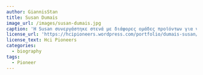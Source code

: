```yaml
---
author: GiannisStan
title: Susan Dumais
image_url: /images/susan-dumais.jpg
caption: 'H Susan συνεργάστηκε στενά με διάφορες ομάδες προϊόντων για να βελτιώσει τα συστήματα αναζήτησης και τις εμπειρίες που χρησιμοποιούν εκατομμύρια άνθρωποι κάθε μέρα, από την αναζήτηση επιφάνειας εργασίας στα Windows έως την εξατομίκευση στην αναζήτηση ιστού.'
license_url: 'https://hcipioneers.wordpress.com/portfolio/dumais-susan/'
license_text: Hci Pioneers
categories:
  - biography
tags:
  - Pioneer
---
```

